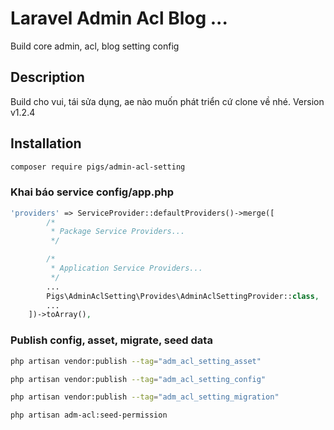 # Laravel Admin Acl Blog ...

Build core admin, acl, blog setting config


## Description

Build cho vui, tái sửa dụng, ae nào muốn phát triển cứ clone về nhé. 
Version v1.2.4

## Installation

```bash
composer require pigs/admin-acl-setting
```

### Khai báo service  config/app.php
```php
'providers' => ServiceProvider::defaultProviders()->merge([
        /*
         * Package Service Providers...
         */

        /*
         * Application Service Providers...
         */
        ...
        Pigs\AdminAclSetting\Provides\AdminAclSettingProvider::class,
        ...
    ])->toArray(),
```
### Publish config, asset, migrate, seed data

```bash
php artisan vendor:publish --tag="adm_acl_setting_asset"
```

```bash
php artisan vendor:publish --tag="adm_acl_setting_config"
```

```bash
php artisan vendor:publish --tag="adm_acl_setting_migration"
```

```bash
php artisan adm-acl:seed-permission
```